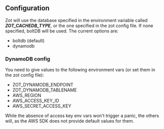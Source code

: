 ## Configuration

Zot will use the database specified in the environment variable called ***ZOT_CACHEDB_TYPE***, or the one specified in the zot config file. If none specified, boltDB will be used. The current options are:

- boltdb (default)
- dynamodb

### DynamoDB config

You need to give values to the following environment vars (or set them in the zot config file):

- ZOT_DYNAMODB_ENDPOINT
- ZOT_DYNAMODB_TABLENAME
- AWS_REGION
- AWS_ACCESS_KEY_ID
- AWS_SECRET_ACCESS_KEY

While the absence of access key env vars won't trigger a panic, the others will, as the AWS SDK does not provide default values for them.